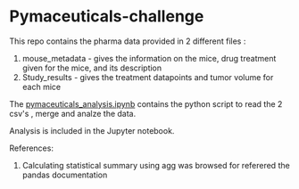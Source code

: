 # Pymaceuticals-challenge

This repo contains the pharma data provided in 2 different files :
1. mouse_metadata - gives the information on the mice, drug treatment given for the mice, and its description
2. Study_results - gives the treatment datapoints and tumor volume for each mice

The [pymaceuticals_analysis.ipynb](pymaceuticals_analysis.ipynb) contains the python script to read the 2 csv's , merge and analze the data. 

Analysis is included in the Jupyter notebook.

References:

1. Calculating statistical summary using agg was browsed for referered the pandas documentation